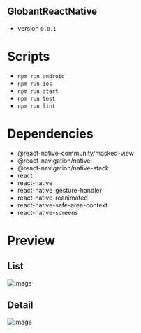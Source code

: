## GlobantReactNative

* version `0.0.1`

# Scripts

* `npm run android`
* `npm run ios`
* `npm run start`
* `npm run test`
* `npm run lint`

# Dependencies

* @react-native-community/masked-view
* @react-navigation/native
* @react-navigation/native-stack
* react
* react-native
* react-native-gesture-handler
* react-native-reanimated
* react-native-safe-area-context
* react-native-screens

# Preview

## List

![image](https://user-images.githubusercontent.com/13956144/177863431-4e3d32a4-6470-4626-bd6d-8ff98f7153b3.png)

## Detail

![image](https://user-images.githubusercontent.com/13956144/177863501-d3ba5080-ae6e-491a-acd7-4e37ad08b69b.png)
